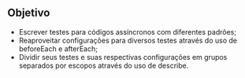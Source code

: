 ## Objetivo

<ul>
  <li>Escrever testes para códigos assíncronos com diferentes padrões;</li>
  <li>Reaproveitar configurações para diversos testes através do uso de beforeEach e afterEach;</li>
  <li>Dividir seus testes e suas respectivas configurações em grupos separados por escopos através do uso de describe.</li>
</ul>